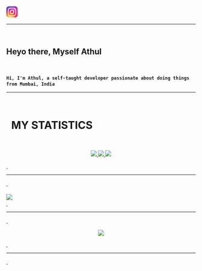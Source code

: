 <!--Cover page of github.com/WEBXTheDev-->

  &nbsp;
  
  <a href="https://instagram.com/_itz_athul/"><img src="./images/instagram.webp" width="30px"/></a>

  <hr>

  &nbsp;

<h2> Heyo there, Myself <strong>Athul</h2>
&nbsp;

    Hi, I'm Athul, a self-taught developer passionate about doing things from Mumbai, India
    
<hr>&nbsp;

# &nbsp; MY STATISTICS


&nbsp;
  <p align="center">
    <a href="https://github.com/VolcanoGunshot?tab=repositories">
        <img src="https://github-readme-stats.vercel.app/api?username=VolcanoGunshot&hide=0,prs&count_private=true&show_owner=false&show_icons=true&bg_color=0d1117&title_color=ffffff&text_color=ffffff&icon_color=FF0000&hide_border=true/" />
    </a>
    <a href="https://github.com/VolcanoGunshot?tab=repositories">
        <img src="https://github-readme-stats.vercel.app/api/top-langs/?username=VolcanoGunshot&layout=compact&card_width=445&bg_color=0d1117&title_color=ffffff&text_color=ffffff&icon_color=FF4D4D&hide_border=true/" />
    </a>
    <a href="https://github.com/VolcanoGunshot?tab=repositories">
        <img src="https://github-readme-streak-stats.herokuapp.com?user=VolcanoGunshot&hide_border=true&background=0D1117&currStreakLabel=FF0000&sideLabels=FFFFFF&currStreakNum=FFFFFF&dates=FFFFFF&sideNums=FFFFFF&fire=FF0000&ring=FF2626&stroke=FFFFFF)](https://git.io/streak-stats" />


&nbsp;<hr>&nbsp;
  
  <a href="https://discord.gg"><img align="middle" src="https://discord.c99.nl/widget/theme-4/894341012917477467.png">      
  &nbsp;<hr>&nbsp;
      
    
<p align="center">    
<img align="center" src="https://spotify-recently-played-readme.vercel.app/api?user=31ql6qtaeo3p54qs4hx5b6hfpxj4&count=2">
    
  &nbsp;

  <hr>
  &nbsp;

<div align="center">

  
  </div>
